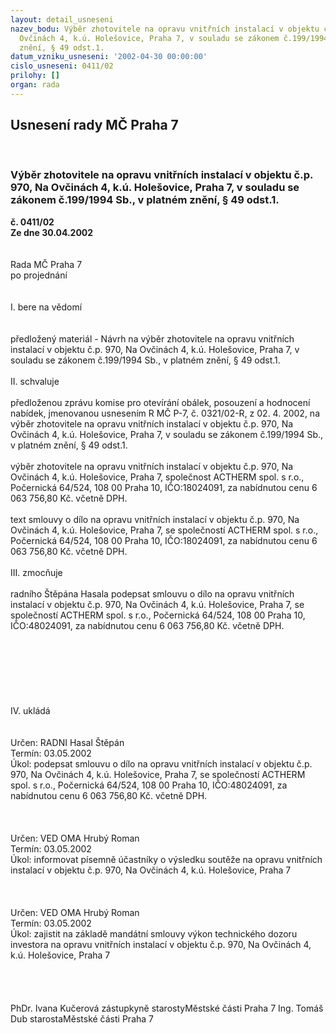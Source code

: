 ```yaml
---
layout: detail_usneseni
nazev_bodu: Výběr zhotovitele na opravu vnitřních instalací v objektu č.p. 970, Na
  Ovčinách 4, k.ú. Holešovice, Praha 7, v souladu se zákonem č.199/1994 Sb., v platném
  znění, § 49 odst.1.
datum_vzniku_usneseni: '2002-04-30 00:00:00'
cislo_usneseni: 0411/02
prilohy: []
organ: rada
---
```

<div id="ucUsn_pList" class="usn">
	<span><h2>Usnesení rady MČ Praha 7 </h2>
<br></span><div class="standBody">
<span><h3>Výběr zhotovitele na opravu vnitřních instalací v objektu č.p. 970, Na Ovčinách 4, k.ú. Holešovice, Praha 7, v souladu se zákonem č.199/1994 Sb., v platném znění, § 49 odst.1.</h3></span><div class="center">
		<strong>č. 0411/02</strong><br>
	</div>
<div class="center">
		<strong>Ze dne 30.04.2002</strong><br><br>
	</div>
<br>Rada MČ Praha 7<br>po projednání<br><br><br>I.	bere na vědomí<br><br> <br>předložený materiál - Návrh na výběr zhotovitele na opravu vnitřních instalací v objektu č.p. 970, Na Ovčinách 4, k.ú. Holešovice, Praha 7, v souladu se zákonem č.199/1994 Sb., v platném znění, § 49 odst.1.<br><br>II.	schvaluje <br><br>předloženou zprávu komise pro otevírání obálek, posouzení a hodnocení nabídek, jmenovanou usnesením R MČ P-7, č. 0321/02-R, z 02. 4. 2002, na výběr zhotovitele na opravu vnitřních instalací v objektu č.p. 970, Na Ovčinách 4, k.ú. Holešovice, Praha 7, v souladu se zákonem č.199/1994 Sb., v platném znění, § 49 odst.1.<br><br>výběr zhotovitele na opravu vnitřních instalací v objektu č.p. 970, Na Ovčinách 4, k.ú. Holešovice, Praha 7, společnost ACTHERM spol. s r.o., Počernická 64/524, 108 00  Praha 10, IČO:18024091, za nabídnutou cenu 6 063 756,80 Kč. včetně DPH.<br><br>text smlouvy o dílo na opravu vnitřních instalací v objektu č.p. 970, Na Ovčinách 4, k.ú. Holešovice, Praha 7, se společností ACTHERM spol. s r.o., Počernická 64/524, 108 00  Praha 10, IČO:18024091, za nabídnutou cenu 6 063 756,80 Kč. včetně DPH.<br><br>III.	zmocňuje <br><br>radního Štěpána Hasala podepsat smlouvu o dílo na opravu vnitřních instalací v objektu č.p. 970, Na Ovčinách 4, k.ú. Holešovice, Praha 7, se společností ACTHERM spol. s r.o., Počernická 64/524, 108 00  Praha 10, IČO:48024091, za nabídnutou cenu 6 063 756,80 Kč. včetně DPH.<br><br><br><br><br><br><br><br>IV.	ukládá <br><br> <br>Určen:	RADNI Hasal Štěpán<br>Termín: 03.05.2002<br>Úkol:	podepsat smlouvu o dílo na opravu vnitřních instalací v objektu č.p. 970, Na Ovčinách 4, k.ú. Holešovice, Praha 7, se společností ACTHERM spol. s r.o., Počernická 64/524, 108 00  Praha 10, IČO:48024091, za nabídnutou cenu 6 063 756,80 Kč. včetně DPH.<br> <br><br> <br>Určen:	VED OMA Hrubý Roman<br>Termín: 03.05.2002<br>Úkol:	informovat písemně účastníky o výsledku soutěže na opravu vnitřních instalací v objektu č.p. 970, Na Ovčinách 4, k.ú. Holešovice, Praha 7<br> <br>	<br> <br>Určen:	VED OMA Hrubý Roman<br>Termín: 03.05.2002<br>Úkol:	zajistit na základě mandátní smlouvy výkon technického dozoru investora na opravu vnitřních instalací v objektu č.p. 970, Na Ovčinách 4, k.ú. Holešovice, Praha 7<br> <br><br> <br>	<br>PhDr. Ivana Kučerová zástupkyně starostyMěstské části Praha 7	Ing. Tomáš Dub starostaMěstské části Praha 7<br>	<br><br>
</div>
</div>